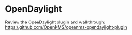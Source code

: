 # OpenDaylight

Review the OpenDaylight plugin and walkthrough: https://github.com/OpenNMS/opennms-opendaylight-plugin

